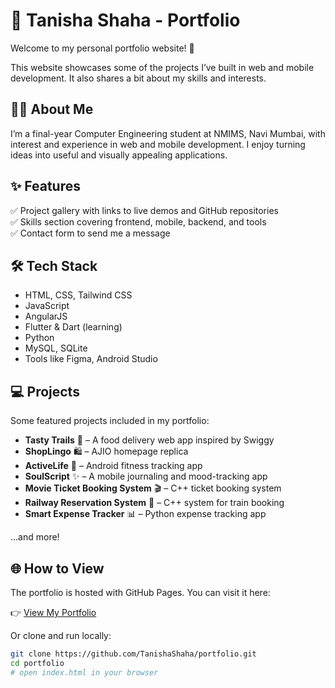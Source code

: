 # 🚀 Tanisha Shaha - Portfolio

Welcome to my personal portfolio website! 🌟

This website showcases some of the projects I’ve built in web and mobile development. It also shares a bit about my skills and interests.

## 👩‍💻 About Me

I’m a final-year Computer Engineering student at NMIMS, Navi Mumbai, with interest and experience in web and mobile development. I enjoy turning ideas into useful and visually appealing applications.

## ✨ Features

✅ Project gallery with links to live demos and GitHub repositories  
✅ Skills section covering frontend, mobile, backend, and tools  
✅ Contact form to send me a message

## 🛠 Tech Stack

- HTML, CSS, Tailwind CSS
- JavaScript
- AngularJS
- Flutter & Dart (learning)
- Python
- MySQL, SQLite
- Tools like Figma, Android Studio

## 💻 Projects

Some featured projects included in my portfolio:

- **Tasty Trails** 🍔 – A food delivery web app inspired by Swiggy  
- **ShopLingo** 🛍️ – AJIO homepage replica  
- **ActiveLife** 💪 – Android fitness tracking app  
- **SoulScript** ✨ – A mobile journaling and mood-tracking app  
- **Movie Ticket Booking System** 🎬 – C++ ticket booking system  
- **Railway Reservation System** 🚆 – C++ system for train booking  
- **Smart Expense Tracker** 📊 – Python expense tracking app

…and more!

## 🌐 How to View

The portfolio is hosted with GitHub Pages. You can visit it here:

👉 [View My Portfolio](https://tanishashaha.github.io/Portfolio/)

Or clone and run locally:

```bash
git clone https://github.com/TanishaShaha/portfolio.git
cd portfolio
# open index.html in your browser
